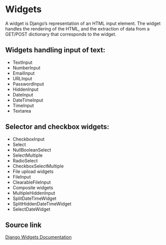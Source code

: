 # Widgets

A widget is Django’s representation of an HTML input element. The widget handles the rendering of the HTML, and the extraction of data from a GET/POST dictionary that corresponds to the widget.

## Widgets handling input of text:
- TextInput
- NumberInput
- EmailInput
- URLInput
- PasswordInput
- HiddenInput
- DateInput
- DateTimeInput
- TimeInput
- Textarea

## Selector and checkbox widgets:

- CheckboxInput
- Select
- NullBooleanSelect
- SelectMultiple
- RadioSelect
- CheckboxSelectMultiple
- File upload widgets
- FileInput
- ClearableFileInput
- Composite widgets
- MultipleHiddenInput
- SplitDateTimeWidget
- SplitHiddenDateTimeWidget
- SelectDateWidget

## Source link
[Django Widgets Documentation](https://docs.djangoproject.com/en/4.2/ref/forms/widgets/)
